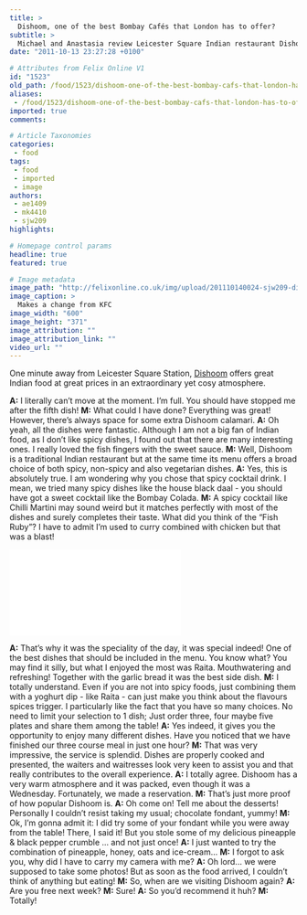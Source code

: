 ```yaml
---
title: >
  Dishoom, one of the best Bombay Cafés that London has to offer?
subtitle: >
  Michael and Anastasia review Leicester Square Indian restaurant Dishoom
date: "2011-10-13 23:27:28 +0100"

# Attributes from Felix Online V1
id: "1523"
old_path: /food/1523/dishoom-one-of-the-best-bombay-cafs-that-london-has-to-offer
aliases:
 - /food/1523/dishoom-one-of-the-best-bombay-cafs-that-london-has-to-offer
imported: true
comments:

# Article Taxonomies
categories:
 - food
tags:
 - food
 - imported
 - image
authors:
 - ae1409
 - mk4410
 - sjw209
highlights:

# Homepage control params
headline: true
featured: true

# Image metadata
image_path: "http://felixonline.co.uk/img/upload/201110140024-sjw209-dishoom2.jpg"
image_caption: >
  Makes a change from KFC
image_width: "600"
image_height: "371"
image_attribution: ""
image_attribution_link: ""
video_url: ""
---
```


One minute away from Leicester Square Station, [Dishoom](http://g.co/maps/797c3) offers great Indian food at great prices in an extraordinary yet cosy atmosphere.

__A:__ I literally can’t move at the moment. I’m full. You should have stopped me after the fifth dish!
__M:__ What could I have done? Everything was great! However, there’s always space for some extra Dishoom calamari.
__A:__ Oh yeah, all the dishes were fantastic. Although I am not a big fan of Indian food, as I don’t like spicy dishes, I found out that there are many interesting ones. I really loved the fish fingers with the sweet sauce.
__M:__ Well, Dishoom is a traditional Indian restaurant but at the same time its menu offers a broad choice of both spicy, non-spicy and also vegetarian dishes.
__A:__ Yes, this is absolutely true. I am wondering why you chose that spicy cocktail drink. I mean, we tried many spicy dishes like the house black daal - you should have got a sweet cocktail like the Bombay Colada.
__M:__ A spicy cocktail like Chilli Martini may sound weird but it matches perfectly with most of the dishes and surely completes their taste. What did you think of the “Fish Ruby”? I have to admit I’m used to curry combined with chicken but that was a blast!

![Raita](/inc/timthumb.php?src=/img/upload/201110140026-sjw209-raita.jpg&w=460px&zc=1&a=t)

__A:__ That’s why it was the speciality of the day, it was special indeed! One of the best dishes that should be included in the menu. You know what? You may find it silly, but what I enjoyed the most was Raita. Mouthwatering and refreshing! Together with the garlic bread it was the best side dish.
__M:__ I totally understand. Even if you are not into spicy foods, just combining them with a yoghurt dip - like Raita - can just make you think about the flavours spices trigger. I particularly like the fact that you have so many choices. No need to limit your selection to 1 dish; Just order three, four maybe five plates and share them among the table!
__A:__ Yes indeed, it gives you the opportunity to enjoy many different dishes. Have you noticed that we have finished our three course meal in just one hour?
__M:__ That was very impressive, the service is splendid. Dishes are properly cooked and presented, the waiters and waitresses look very keen to assist you and that really contributes to the overall experience.
__A:__ I totally agree. Dishoom has a very warm atmosphere and it was packed, even though it was a Wednesday. Fortunately, we made a reservation.
__M:__ That’s just more proof of how popular Dishoom is.
__A:__ Oh come on! Tell me about the desserts! Personally I couldn’t resist taking my usual; chocolate fondant, yummy!
__M:__ Ok, I’m gonna admit it: I did try some of your fondant while you were away from the table! There, I said it! But you stole some of my delicious pineapple & black pepper crumble ... and not just once!
__A:__ I just wanted to try the combination of pineapple, honey, oats and ice-cream...
__M:__ I forgot to ask you, why did I have to carry my camera with me?
__A:__ Oh lord... we were supposed to take some photos! But as soon as the food arrived, I couldn’t think of anything but eating!
__M:__ So, when are we visiting Dishoom again?
__A:__ Are you free next week?
__M:__ Sure!
__A:__ So you’d recommend it huh?
__M:__ Totally!
